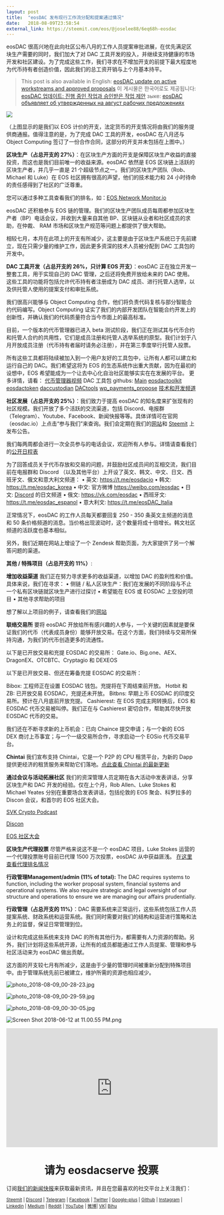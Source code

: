 ```yaml
---
layout: post
title:  "eosDAC 发布现行工作流分配和提案通过情况"
date:   2018-08-09T23:58:54
external_link: https://steemit.com/eos/@joselee88/6eq68h-eosdac
---
```

eosDAC 很高兴地在此向社区公布八月的工作人员提案审批进展，在优先满足区块生产需要的同时，我们加大了对 DAC 工具开发的投入，并继续支持健康的市场开发和社区建设。为了完成这些工作，我们寻求在不增加开支的前提下最大程度地为代币持有者创造价值，因此我们的总工资开销与上个月基本持平。

>This post is also available in English: <a href="https://steemit.com/eos/@eosdac/eosdac-announces-approved-worker-proposals-for-august">eosDAC update on active workstreams and approved proposals</a>
이 게시물은 한국어로도 제공됩니다: <a href="https://steemit.com/eos/@koyoungk/eosdac">eosDAC 업데이트: 진행 중인 작업과 승인받은 작업 제안</a>
зыке: <a href="https://steemit.com/eos/@shadow82/eosdac-obyavlyaet-ob-utverzhdennykh-rabochikh-predlozheniyakh-na-avgust">eosDAC объявляет об утвержденных на август рабочих предложениях</a>

 ![](https://cdn.steemitimages.com/DQmYMhtCday6GE3KRGmCk75JkTjbspo9oXp9sEgPc6RvJWy/image.png)

（上图显示的是我们以 EOS 计价的开支，法定货币的开支情况将由我们的服务提供商通报。值得注意的是，为了完成 DAC 工具的开发，eosDAC 在八月还与 Object Computing 签订了一份合作合同，这部分的开支并未包括在上图中。）

**区块生产（占总开支的 27%）**：在区块生产方面的开支是保障区块生产收益的直接投资，而这也是我们目前唯一的收益来源。eosDAC 依然是 EOS 区块链上活跃的区块生产者，并几乎一直是 21 个超级节点之一。我们的区块生产团队（Rob、Michael 和 Luke）在 EOS 社区拥有很高的声望，他们的技术能力和 24 小时待命的责任感得到了社区的广泛尊重。

您可以通过多种工具查看我们的排名，如：[EOS Network Monitor.io](http://eosnetworkmonitor.io/)

eosDAC 还积极参与 EOS 链的管理。我们的区块生产团队成员每周都参加区块生产者（BP）电话会议，并收到大量来自其他 BP、区块链从业者和社区成员的求助，在仲裁、 RAM 市场和区块生产规范等问题上都提供了很大帮助。

相较七月，本月在此项上的开支有所减少，这主要是由于区块生产系统已于先前建立，现在只需少量的维护工作，因此更多资深的技术人员被分配到 DAC 工具包的开发中。

**DAC 工具开发（占总开支的 26%，只计算 EOS 开支）**：eosDAC 正在独立开发一整套工具，用于实现自己的 DAC 管理，之后还将免费开放给未来的 DAC 使用。这些工具的功能将包括允许代币持有者注册成为 DAC 成员、进行托管人选举，以及供托管人使用的提案支付和审批系统。  

我们很高兴能够与 Object Computing 合作，他们将负责代码复核与部分智能合约代码编写。Object Computing 证实了我们的内部开发团队在智能合约开发上的创新性，并确认我们的代码质量符合当今市面上的最高标准。

目前，一个版本的代币管理器已进入 beta 测试阶段，我们正在测试其与代币合约和托管人合约的共用性，它们是成员注册和托管人选举系统的原型。我们计划于八月开放成员注册（代币持有者届时请务必注册），并在第三季度举行托管人投票。

所有这些工具都将陆续被加入到一个用户友好的工具包中，让所有人都可以建立和运行自己的 DAC。我们希望这将为 EOS 的生态系统作出重大贡献，因为在最初的设想中，EOS 希望能成为一个让去中心化自治社区能够实实在在发展的平台。
更多详情，请看：
[代币管理器视频](https://www.youtube.com/watch?v=B_dM9lkQfNY)
DAC 工具包 githubs: [Main](https://github.com/eosdac)
[eosdactoolkit](https://github.com/eosdac/eosdactoolkit/commits/master)
[eosdactoken](https://github.com/eosdac/eosdactoken/commits/master)
[daccustodian](https://github.com/eosdac/daccustodian/commits/master)
[DACtools](https://github.com/eosdac/DACtools/commits/master)
[wp_payments_propose](https://github.com/eosdac/wp_payments_propose/commits/master)
[技术和开发频道](https://discord.gg/B8yDbrN)

**社区发展（占总开支的 25%）**：我们致力于提高 eosDAC 的知名度来扩张现有的社区规模。我们开放了多个活跃的交流渠道，包括 Discord、电报群（Telegram）、Youtube、Facebook、新闻快报等等。具体详情可在官网（eosdac.io）上点击“参与我们”来查询。我们会定期在我们的[网站](https://eosdac.io/news/)和 [Steemit](https://steemit.com/@eosdac) 上发布公告。

我们每两周都会进行一次全员参与的电话会议，欢迎所有人参与。详情请查看我们的[公开日程表](https://calendar.google.com/calendar/embed?src=o2jekei8tqp4vccb13j6gnj7qo%40group.calendar.google.com&ctz=Europe%2FLondon)

为了回答成员关于代币存放和交易的问题，并鼓励社区成员间的互相交流，我们目前在电报群和 Discord （以及其他平台）上开设了英文、韩文、中文、日文、西班牙文、俄文和意大利文频道：
•	英文: https://t.me/eosdacio
•	韩文: https://t.me/eosdac_korea
•	中文: 官方微博 https://weibo.com/eosdac 
•	日文: [Discord](https://discord.io/eosdac) 的日文频道
•	俄文: https://vk.com/eosdac
•	西班牙文: https://t.me/eosdac_espanol
•	意大利文: https://t.me/eosDAC_Italia

正常情况下，eosDAC 的工作人员每天都要回复 250 - 350 条英文主频道的消息和 50 条价格频道的消息。当价格出现波动时，这个数量将成十倍增长。韩文社区频道的活跃度也基本相似。

另外，我们近期在网站上增设了一个 Zendesk 帮助页面，为大家提供了另一个解答问题的渠道。

**其他 / 特殊项目（占总开支的 11%）**: 

**增加收益渠道**
我们正在努力寻求更多的收益渠道，以增加 DAC 的盈利性和价值。具体来说，我们在寻求：
•	侧链 / 私人区块生产：我们在发展的不同阶段与不止一个私有区块链就区块生产进行过探讨
•	希望能在 EOS 或 EOSDAC 上空投的项目
•	其他寻求帮助的项目

想了解以上项目的例子，请查看我们的[网站](https://eosdac.io/enabling-dacs/)

**联络交易所**
要将 eosDAC 开放给所有感兴趣的人参与，一个关键的因素就是要保证我们的代币（代表成员身份）能够开放交易。在这个方面，我们持续与交易所保持沟通，为我们的代币创造更多的流通性。

以下是已开放交易和充提 EOSDAC 的交易所：
Gate.io、Big.one、AEX、DragonEX、OTCBTC、Cryptagio 和 DEXEOS

以下是已开放交易、但还在筹备充提 EOSDAC 的交易所：

Bibox: 工程师正在设置 EOSDAC 钱包。充提将在下周结束前开放。
Hotbit 和 ZB: 已开放交易 EOSDAC，充提还未开放。
Bitbns: 早期上币 EOSDAC 的印度交易所。预计在八月底前开放充提。
Cashierest: 在 EOS 完成主网转换后，EOS 和 EOSDAC 代币交易被叫停。我们正在与 Cashierest 密切合作，帮助其尽快开放 EOSDAC 代币的交易。

我们还在不断寻求新的上币机会：已向 Chaince 提交申请；与一个新的 EOS DEX 商讨上币事宜；与一个一级交易所合作，寻求启动一个 EOSio 代币交易平台。

**Chintai**
我们宣布支持 Chintai，它是一个 P2P 的 CPU 租赁平台，为新的 Dapp 提供更经济的租赁服务来帮助它们落地。[点此查看 Chintai 的最新更新](https://medium.com/@davidkalin44/chintai-community-update-2-august-2018-chintai-has-arrived-d6028711459c)

**通过会议与活动拓展社区**
我们的资深管理人员定期在各大活动中发表讲话，分享区块生产和 DAC 开发的经验。仅在上个月，Rob Allen、Luke Stokes 和 Michael Yeates 分别在重要场合发表讲话，包括伦敦的 EOS 聚会、科罗拉多的 Discon 会议，和首尔的 EOS 社区大会。

[SVK Crypto Podcast](http://podcast.svkcrypto.com/e/svk-crypto-podcast-184-17072018-live-from-svk-cryptos-eos-event/?utm_source=dlvr.it&utm_medium=twitter)

[Discon](https://steemit.com/discon/@lukestokes/photos-from-my-discon-talk-on-dpos-governance-and-tokenomics)


[EOS  社区大会](https://photos.google.com/share/AF1QipPxxe3VsF42WIZvJc5x7xV0N_UM9PyYmXu3CAEY2h5N7Ej9Rp-fd_G1cgeEGVsKkw?key=VngwV1M1WW93TThzeFVOZkhDT2JMM3dqeXliOGhB)

**区块生产代理投票**
尽管严格来说这不是一个 eosDAC 项目，Luke Stokes 运营的一个代理投票账号目前已代理 1500 万次投票，eosDAC 从中获益匪浅。
[在这里查看代理排名情况](https://www.alohaeos.com/vote/proxy)

**行政管理Management/admin (11% of total):**
The DAC requires systems to function, including the worker proposal system, financial systems and operational systems. We also require strategic and legal oversight of our structure and operations to ensure we are managing our affairs prudentially.

**行政管理（占总开支的 11%）**：DAC 需要系统来正常运行，这些系统包括工作人员提案系统、财政系统和运营系统。我们同时需要对我们的结构和运营进行策略和法务上的监督，保证日常管理到位。

设计和完成这些系统来支持 DAC 的所有其他行为，都需要有人力资源的帮助。另外，我们计划将这些系统开源，让所有的成员都能通过工作人员提案、管理和参与社区活动来为 eosDAC 做出贡献。

这方面的开支较七月有所减少，这是由于少量的管理时间被重新分配到特殊项目中。由于管理系统先前已被建立，维护所需的资源也相应减少。

![photo_2018-08-09_00-28-23.jpg](https://cdn.steemitimages.com/DQmbrfEW9zk4RYrfUqiuNfk4tP5VsEKvUezmXtP4z7Wsrmd/photo_2018-08-09_00-28-23.jpg)

![photo_2018-08-09_00-29-59.jpg](https://cdn.steemitimages.com/DQmRQVF9xVGVPgNuEeV7ma5GTnB7Y3NXggw76gkXjR2mVs9/photo_2018-08-09_00-29-59.jpg)

 ![photo_2018-08-09_00-30-05.jpg](https://cdn.steemitimages.com/DQmSMB5hnmcbNsWM4eSkuNCUzzhfBeCSJM5oxhfRVCx9Tk7/photo_2018-08-09_00-30-05.jpg)

![Screen Shot 2018-06-12 at 11.00.55 PM.png](https://cdn.steemitimages.com/DQmRQWM3QtQ21wddAMCjbVRhB3rM7L4AGWLY9QpNmkXNLps/Screen%20Shot%202018-06-12%20at%2011.00.55%20PM.png)

<iframe width="560" height="315" src="https://www.youtube.com/embed/PbQpAJOP6iA" frameborder="0" allow="autoplay; encrypted-media" allowfullscreen></iframe>

<center><h1>请为 eosdacserve 投票</h1></center>

订阅<a href="https://eosdac.io/news/#newsletter">我们的新闻快报</a>来获取最新资讯，并且在您最喜欢的社交平台上关注我们：

<sub><a href="https://steemit.com/@eosdac" target="_blank">Steemit</a> | <a href="http://discord.io/eosdac" target="_blank">Discord</a> | <a href="https://t.me/eosdacio" target="_blank">Telegram</a> | <a href="https://facebook.com/eosdac" target="_blank">Facebook</a> | <a href="https://twitter.com/eosdac" target="_blank">Twitter</a> | <a href="https://plus.google.com/+eosdac" target="_blank">Google-plus</a> | <a href="https://github.com/eosdac" target="_blank">Github</a> | <a href="https://instagram.com/eosdac" target="_blank">Instagram</a> | <a href="https://linkedin.com/company/eosdac" target="_blank">Linkedin</a> | <a href="https://medium.com/eosdac" target="_blank">Medium</a> | <a href="https://www.reddit.com/r/EOSDAC/" target="_blank">Reddit</a> | <a href="https://www.youtube.com/eosdac" target="_blank">YouTube</a> | <a href="http://weibo.com/eosdac" target=”_blank”>微博</a>| <a href="https://vk.com/eosdac" target="_blank">VK</a>| <a href="https://bihu.com/people/586348" target="_blank">Bihu</a></sub>
